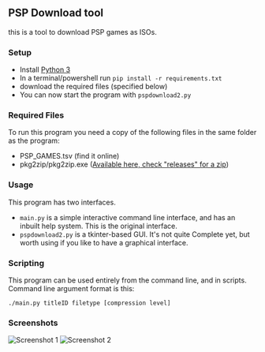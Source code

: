 ## PSP Download tool

this is a tool to download PSP games as ISOs.

### Setup

* Install [Python 3](https://python.org/downloads)
* In a terminal/powershell run `pip install -r requirements.txt`
* download the required files (specified below)
* You can now start the program with `pspdownload2.py`

### Required Files
To run this program you need a copy of the following files in the same folder as the program:

* PSP_GAMES.tsv (find it online)
* pkg2zip/pkg2zip.exe ([Available here, check "releases" for a zip](https://github.com/mmozeiko/pkg2zip))

### Usage

This program has two interfaces.

* `main.py` is a simple interactive command line interface, and has an inbuilt help system. This is the original interface.
* `pspdownload2.py` is a tkinter-based GUI. It's not quite Complete yet, but worth using if you like to have a graphical interface.

### Scripting
This program can be used entirely from the command line, and in scripts. Command line argument format is this:
```
./main.py titleID filetype [compression level]
```

### Screenshots

![Screenshot 1](https://luke.feen.us/bpd8f4.png)
![Screenshot 2](https://luke.feen.us/fgnqcf.png)